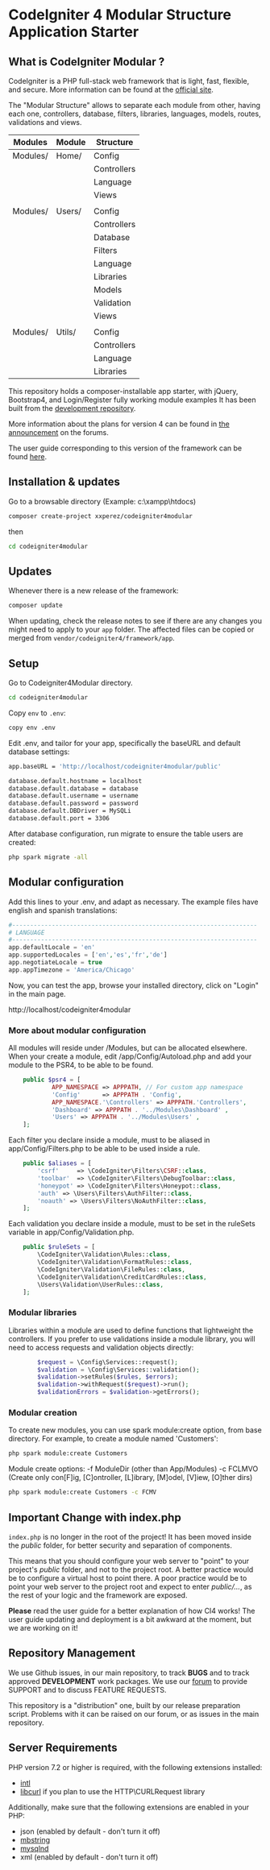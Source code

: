 # CodeIgniter 4 Modular Structure Application Starter

## What is CodeIgniter Modular ?

CodeIgniter is a PHP full-stack web framework that is light, fast, flexible, and secure. 
More information can be found at the [official site](http://codeigniter.com).

The "Modular Structure" allows to separate each module from other, having each one, controllers, database, filters, libraries, languages, models, routes, validations and views.   

| Modules | Module | Structure |
| ------- | ------ | --------- | 
| Modules/ | Home/ | Config | 
|  |  | Controllers | 
|  |  | Language | 
|  |  | Views | 
|  |  |  | 
| Modules/ | Users/ | Config | 
|  |  | Controllers | 
|  |  | Database | 
|  |  | Filters | 
|  |  | Language | 
|  |  | Libraries | 
|  |  | Models | 
|  |  | Validation | 
|  |  | Views | 
|  |  |  | 
| Modules/ | Utils/ | Config | 
|  |  | Controllers | 
|  |  | Language | 
|  |  | Libraries | 

This repository holds a composer-installable app starter, with jQuery, Bootstrap4, and Login/Register fully working module examples
It has been built from the 
[development repository](https://github.com/codeigniter4/CodeIgniter4).

More information about the plans for version 4 can be found in [the announcement](http://forum.codeigniter.com/thread-62615.html) on the forums.

The user guide corresponding to this version of the framework can be found
[here](https://codeigniter4.github.io/userguide/). 

## Installation & updates

Go to a browsable directory (Example: c:\xampp\htdocs)

```sh
composer create-project xxperez/codeigniter4modular
```
then 
```sh
cd codeigniter4modular
``` 

## Updates 
Whenever there is a new release of the framework:
```sh
composer update
``` 

When updating, check the release notes to see if there are any changes you might need to apply
to your `app` folder. The affected files can be copied or merged from
`vendor/codeigniter4/framework/app`.

## Setup

Go to Codeigniter4Modular directory.
```sh
cd codeigniter4modular
``` 

Copy `env` to `.env`: 
```sh
copy env .env
``` 

Edit .env, and tailor for your app, specifically the baseURL
and default database settings:
```sh
app.baseURL = 'http://localhost/codeigniter4modular/public'

database.default.hostname = localhost
database.default.database = database
database.default.username = username
database.default.password = password
database.default.DBDriver = MySQLi
database.default.port = 3306
```

After database configuration, run migrate to ensure the table users are created:
```sh
php spark migrate -all
```

## Modular configuration
Add this lines to your .env, and adapt as necessary. The example files have english and spanish translations:

```php
#--------------------------------------------------------------------
# LANGUAGE
#--------------------------------------------------------------------
app.defaultLocale = 'en'
app.supportedLocales = ['en','es','fr','de']
app.negotiateLocale = true
app.appTimezone = 'America/Chicago'
```

Now, you can test the app, browse your installed directory, click on "Login" in the main page. 

http://localhost/codeigniter4modular


### More about modular configuration
All modules will reside under /Modules, but can be allocated elsewhere. 
When your create a module, edit /app/Config/Autoload.php and add your module to the PSR4, to be able to be found.
```php
	public $psr4 = [
            APP_NAMESPACE => APPPATH, // For custom app namespace
            'Config'      => APPPATH . 'Config',
            APP_NAMESPACE.'\Controllers' => APPPATH.'Controllers',
            'Dashboard' => APPPATH . '../Modules\Dashboard' ,
            'Users' => APPPATH . '../Modules\Users' ,
	];
```

Each filter you declare inside a module, must to be aliased in app/Config/Filters.php to be able to be used inside a rule.
```php
	public $aliases = [
		'csrf'     => \CodeIgniter\Filters\CSRF::class,
		'toolbar'  => \CodeIgniter\Filters\DebugToolbar::class,
		'honeypot' => \CodeIgniter\Filters\Honeypot::class,
		'auth' => \Users\Filters\AuthFilter::class,
		'noauth' => \Users\Filters\NoAuthFilter::class,
	];
```
Each validation you declare inside a module, must to be set in the ruleSets variable in app/Config/Validation.php.
```php
	public $ruleSets = [
		\CodeIgniter\Validation\Rules::class,
		\CodeIgniter\Validation\FormatRules::class,
		\CodeIgniter\Validation\FileRules::class,
		\CodeIgniter\Validation\CreditCardRules::class,
		\Users\Validation\UserRules::class,
	];
```

### Modular libraries
Libraries within a module are used to define functions that lightweight the controllers.
If you prefer to use validations inside a module library, you will need to access requests and validation objects directly:
```php
        $request = \Config\Services::request();
        $validation = \Config\Services::validation();
        $validation->setRules($rules, $errors);
        $validation->withRequest($request)->run();
        $validationErrors = $validation->getErrors();
```

### Modular creation
To create new modules, you can use spark module:create option, from base directory.
For example, to create a module named 'Customers':
```sh
php spark module:create Customers
``` 

Module create options:
-f ModuleDir (other than App/Modules)
-c FCLMVO    (Create only con[F]ig, [C]ontroller, [L]ibrary, [M]odel, [V]iew, [O]ther dirs)

```sh
php spark module:create Customers -c FCMV
``` 

## Important Change with index.php

`index.php` is no longer in the root of the project! It has been moved inside the *public* folder,
for better security and separation of components.

This means that you should configure your web server to "point" to your project's *public* folder, and
not to the project root. A better practice would be to configure a virtual host to point there. A poor practice would be to point your web server to the project root and expect to enter *public/...*, as the rest of your logic and the
framework are exposed.

**Please** read the user guide for a better explanation of how CI4 works!
The user guide updating and deployment is a bit awkward at the moment, but we are working on it!

## Repository Management

We use Github issues, in our main repository, to track **BUGS** and to track approved **DEVELOPMENT** work packages.
We use our [forum](http://forum.codeigniter.com) to provide SUPPORT and to discuss
FEATURE REQUESTS.

This repository is a "distribution" one, built by our release preparation script. 
Problems with it can be raised on our forum, or as issues in the main repository.

## Server Requirements

PHP version 7.2 or higher is required, with the following extensions installed: 

- [intl](http://php.net/manual/en/intl.requirements.php)
- [libcurl](http://php.net/manual/en/curl.requirements.php) if you plan to use the HTTP\CURLRequest library

Additionally, make sure that the following extensions are enabled in your PHP:

- json (enabled by default - don't turn it off)
- [mbstring](http://php.net/manual/en/mbstring.installation.php)
- [mysqlnd](http://php.net/manual/en/mysqlnd.install.php)
- xml (enabled by default - don't turn it off)



